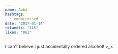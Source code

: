 ```yaml
---
name: Aoba
hashtags:
  - embarrassed 
date: "2017-01-14"
retweets: "11k"
likes: "862"
---
```


I can't believe I just accidentally ordered alcohol! >_<
